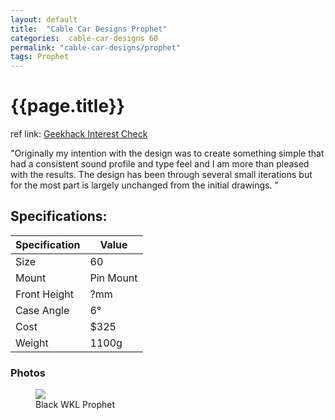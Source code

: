 ```yaml
---
layout: default
title:  "Cable Car Designs Prophet"
categories:  cable-car-designs 60
permalink: "cable-car-designs/prophet"
tags: Prophet
---
```

# {{page.title}}

ref link: [Geekhack Interest Check](https://geekhack.org/index.php?topic=104294.0)

"Originally my intention with the design was to create something simple that had a consistent sound profile and type feel and I am more than pleased with the results. The design has been through several small iterations but for the most part is largely unchanged from the initial drawings.
"

## Specifications:

| Specification | Value |
|---|---|
| Size | 60 |
| Mount | Pin Mount |
| Front Height | ?mm |
| Case Angle | 6° |
| Cost | $325 |
| Weight | 1100g |

### Photos
<figure>
  <img src="{{ 'assets/images/cable-car-designs/prophet/prophet.png' | relative_url }}">
  <figcaption>Black WKL Prophet</figcaption>
</figure>
